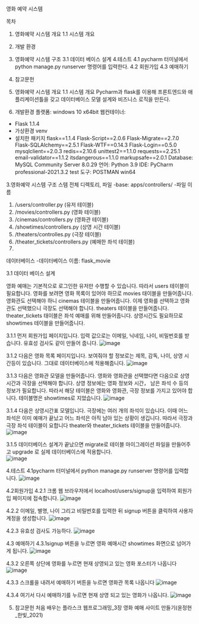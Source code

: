 영화 예약 시스템 


목차

1. 영화예약 시스템 개요
  1.1 시스템 개요
2. 개발 환경
3. 영화예약 시스템 구조
  3.1 데이터 베이스 설계
4.테스트
  4.1 pycharm 터미널에서 python manage.py runserver 명령어를 입력한다.
  4.2 회원가입
4.3 예매하기
5. 참고문헌


1.	영화예약 시스템 개요
1.1	시스템 개요
Pycharm과 flask를 이용해 프론트엔드와 애플리케이션틀을 갖고 데이터베이스 모델 설계와 비즈니스 로직을 만든다.

2.	개발환경
	플랫폼:  windows 10 x64bit
	웹컨테이너:  
-	Flask  1.1.4
-	가상환경 venv
-	설치한 패키지
flask==1.1.4
Flask-Script==2.0.6
Flask-Migrate==2.7.0
Flask-SQLAlchemy==2.5.1
Flask-WTF==0.14.3
Flask-Login==0.5.0
mysqlclient==2.0.3
redis==2.10.6
unittest2==1.1.0
requests==2.25.1
email-validator==1.1.2
itsdangerous==1.1.0
markupsafe==2.0.1
	Database:  MySQL Community Server 8.0.29
	언어:  Python 3.9
	IDE:  PyCharm professional-2021.3.2
	test 도구:  POSTMAN win64




3.영화예약 시스템 구조
스템 전체 디렉토리, 파일 
-base: apps/controllers/
-파일 이름
1. /users/controller.py (유저 테이블)
2. /movies/controllers.py (영화 테이블)
3. /cinemas/controllers.py (영화관 테이블)
4. /showtimes/controllers.py (상영 시간 테이블)
5. /theaters/controlles.py (극장 테이블)
6. /theater_tickets/controllers.py (예매한 좌석 테이블)
7. 
데이터베이스
-데이터베이스 이름: flask_movie




3.1 데이터 베이스 설계

영화 예매는 기본적으로 로그인한 유저만 수행할 수 있습니다. 따라서 users 테이블이 필요합니다. 영화를 보려면 영화 목록이 있어야 하므로 movies 태이블을 만들어줍니다. 영화관도 선택해야 하니 cinemas 테이블을 만들어줍니다. 이제 영화를 선택하고 영화관도 선택했으니 극장도 선택해야 합니다. theaters 테이블을 만들어줍니다. theater_tickets 태이블은 좌석 예매를 위해 만들어줍니다. 상영시간도 필요하므로 showtimes 테이블을 만들어줍니다.


 3.1.1 먼저 회원가입 페이지입니다. 입력 값으로는 이메일, 닉네임, 나이, 비밀번호를 받습니다. 
유효성 검사도 같이 만들어 줍니다.
 ![image](https://user-images.githubusercontent.com/93770261/226702619-dbc4b616-cff9-4eda-99f2-023995a42b99.png)

3.1.2 다음은 영화 목록 페이지입니다. 보여줘야 할 정보로는 제목, 감독, 나이, 상영 시간등이 있습니다. 그대로 데이터베이스에 적용해줍니다. 
 ![image](https://user-images.githubusercontent.com/93770261/226702638-34759086-7eb2-44b2-bf07-9eca785462be.png)

3.1.3 다음은 영화관 모델을 만들어줍니다. 영화와 영화관을 선택했다면 다음으로 상영 시간과 극장을 선택해야 합니다. 상영 정보에는 영화 정보와 시간， 남은 좌석 수 등의 정보가 필요합니다. 따라서 해당 테이블은 영화와 영화관, 극장 정보를 가지고 있어야 합니다. 테이블명은 showtimes로 지었습니다. 
 ![image](https://user-images.githubusercontent.com/93770261/226702691-cafb8ae5-f224-4f0a-aa84-048be9d9b716.png)

3.1.4 다음은 상영시간표 모델입니다. 극장에는 여러 개의 좌석이 있습니다. 이때 어느 좌석은 이미 예매가 끝났고 어느 좌석은 아직 남아 있는 상황이 생깁니다. 따라서 극장과 극장 좌석 테이블이 요합니다 theater와 theater_tickets 테이블을 만들어줍니다. 
 ![image](https://user-images.githubusercontent.com/93770261/226702708-8fcf77b5-ad62-4cd1-a27e-40c089608e9a.png)

3.1.5
데이터베이스 설계가 끝났으면 migrate로 테이블 마이그레이션 파일을 만들어주고 upgrade 
로 실제 데이터베이스에 적용합니다.   
![image](https://user-images.githubusercontent.com/93770261/226702727-907b522e-50d3-48e9-9a30-69c67f0b9a06.png)

4.테스트 
4.1pycharm 터미널에서 python manage.py runserver 명령어를 입력합니다.
 ![image](https://user-images.githubusercontent.com/93770261/226702787-27b779f7-8e5e-469f-b447-0be339e9b0bc.png)

4.2회원가입
4.2.1 크롬 웹 브라우저에서 localhost/users/signup을 입력하여 회원가입 페이지에 접속합니다.
![image](https://user-images.githubusercontent.com/93770261/226702809-1c0931f9-e85b-4ece-b72d-6cab227cc4c0.png)

4.2.2 이메일, 별명, 나이 그리고 비밀번호를 입력한 뒤 signup 버튼을 클릭하여 사용자 계정을 생성합니다.
![image](https://user-images.githubusercontent.com/93770261/226702853-4a729c55-5539-491c-b6e1-7a0cfaf63785.png)
 
4.2.3 유효성 검사도 가능하다.
![image](https://user-images.githubusercontent.com/93770261/226702873-8132e9e6-e9eb-4983-9043-0de3f9bb08d6.png)

4.3	예매하기
4.3.1signup 버튼을 누르면 영화 예매시간 showtimes 화면으로 넘어가게 됩니다.
 ![image](https://user-images.githubusercontent.com/93770261/226702899-9bb7d5b1-92bf-410e-a9ff-047221c30512.png)

4.3.2 오른쪽 상단에 영화를 누르면 현재 상영되고 있는 영화 포스터가 나옵니다
![image](https://user-images.githubusercontent.com/93770261/226702917-699553fc-2f99-47d8-9c03-060a6d82cd99.png)

4.3.3 스크롤을 내려서 예매하기 버튼을 누르면 영화관 목록 나옵니다
![image](https://user-images.githubusercontent.com/93770261/226702934-a5920e10-7b0e-4be0-9980-91362f875aa3.png)

4.3.4 여기서 다시 예매하기를 누르면 현재 상영 되고 있는 영화가 나옵니다.
![image](https://user-images.githubusercontent.com/93770261/226702948-7fe2d7f6-e6da-4786-9978-3f524f04d4f2.png)




5.	참고문헌 
처음 배우는 플라스크 웹프로그래밍_3장 영화 예매 사이트 만들기(윤정현_한빛_2021)
